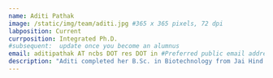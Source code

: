 ```yaml
---
name: Aditi Pathak
image: /static/img/team/aditi.jpg #365 x 365 pixels, 72 dpi
labposition: Current
currposition: Integrated Ph.D.
#subsequent:  update once you become an alumnus
email: aditipathak AT ncbs DOT res DOT in #Preferred public email address
description: "Aditi completed her B.Sc. in Biotechnology from Jai Hind College, Mumbai. typedef (char semi_permanent); semi_permanent; She is interested in computational protein modeling and cell biology and interdisciplinary research combining the two. She is co-advised by Prof Sowdhamini."
---
```


